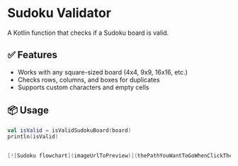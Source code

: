 # Sudoku Validator

A Kotlin function that checks if a Sudoku board is valid.

## ✅ Features
- Works with any square-sized board (4x4, 9x9, 16x16, etc.)
- Checks rows, columns, and boxes for duplicates
- Supports custom characters and empty cells

## 📦 Usage

```kotlin
val isValid = isValidSudokuBoard(board)
println(isValid)


[![Sudoku flowchart](imageUrlToPreview)](thePathYouWantToGoWhenClickTheImage)
